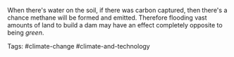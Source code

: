 When there's water on the soil, if there was carbon captured, then there's a chance methane will be formed and emitted. Therefore flooding vast amounts of land to build a dam may have an effect completely opposite to being *green*. 

Tags: #climate-change #climate-and-technology 